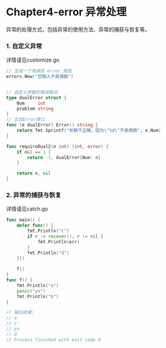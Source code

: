 # Chapter4-error 异常处理

异常的处理方式，包括异常的使用方法、异常的捕获与恢复等。

### 1. 自定义异常
详情请见customize.go
````go
// 生成一个简单的 error 类型
errors.New("您输入不是偶数")


// 自定义参数的错误输出
type dualError struct {
	Num     int
	problem string
}
// 实现Error接口
func (e dualError) Error() string {
	return fmt.Sprintf("参数不正确，因为\"%d\"不是偶数", e.Num)
}

func requireDual2(n int) (int, error) {
	if n&1 == 1 {
		return -1, dualError{Num: n}
	}

	return n, nil
}
````

### 2. 异常的捕获与恢复
详情请见catch.go
````go
func main() {
	defer func() {
		fmt.Println("c")
		if r := recover(); r != nil {
			fmt.Println(err)
		}
		fmt.Println("d")
	}()
	
	f()
}
func f() {
	fmt.Println("a")
	panic("yx")
	fmt.Println("b")
}

// 输出结果:
// a
// c
// yx
// d
// Process finished with exit code 0
````
